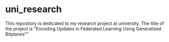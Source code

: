 # uni_research
This repository is dedicated to my research project at university. The title of the project is "Encoding Updates in Federated Learning Using Generalized Bitplanes""
